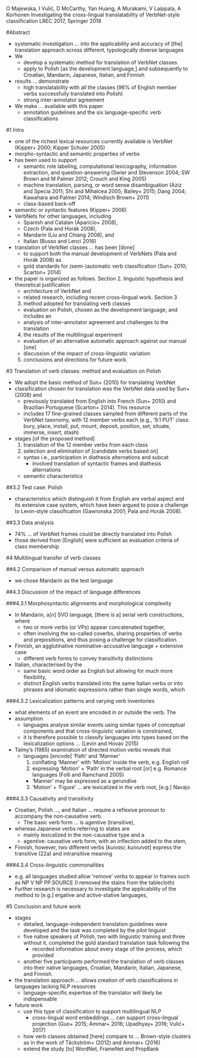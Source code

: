 O Majewska, I Vulić, D McCarthy, Yan Huang, A Murakami, V Laippala, A Korhonen
Investigating the cross-lingual translatability of VerbNet-style classification
LREC 2017, Springer 2018

#Abstract

* systematic investigation ... into the applicability and accuracy of [the]
  translation approach across different, typologically diverse languages
* We
  * develop a systematic method for translation of VerbNet classes
  * apply to Polish [as the development language,]
    and subsequently to Croatian, Mandarin, Japanese, Italian, and Finnish
* results ... demonstrate
  * high translatability with all the classes
    (96% of English member verbs successfully translated into Polish)
  * strong inter-annotator agreement
* We make ...  available with this paper
  * annotation guidelines and the six language-specific verb classifications

#1 Intro

* one of the richest lexical resources currently available is VerbNet
  (Kipper+ 2000; Kipper Schuler 2005)
* morpho-syntactic and semantic properties of verbs
* has been used to support
  * semantic role labeling, computational lexicography, information extraction,
  and question-answering
  (Swier and Stevenson 2004; SW Brown and M Palmer 2012; Crouch and King 2005)
  * machine translation, parsing, or word sense disambiguation
  (Aziz and Specia 2011; Shi and Mihalcea 2005; Bailey+ 2015;
  Dang 2004; Kawahara and Palmer 2014; Windisch Brown+ 2011)
  * class-based back-off
* semantic or syntactic features (Kipper+ 2006)
* VerbNets for other languages, including
  * Spanish and Catalan (Aparicio+ 2008),
  * Czech (Pala and Horák 2008),
  * Mandarin (Liu and Chiang 2008), and
  * Italian (Busso and Lenci 2016)
* translation of VerbNet classes ... has been [done]
  * to support both the manual development of VerbNets (Pala and Horák 2008) as
  * gold standards for (semi-)automatic verb classification
    (Sun+ 2010; Scarton+ 2014)
* the paper is organized as follows. Section
  2. linguistic hypothesis and theoretical justification
    * architecture of VerbNet and
    * related research, including recent cross-lingual work.  Section 3
  3. method adopted for translating verb classes
    * evaluation on Polish, chosen as the development language, and includes an
    * analysis of inter-annotator agreement and challenges to the translation
  4. the results of the multilingual experiment
    * evaluation of an alternative automatic approach against our manual [one]
    * discussion of the impact of cross-linguistic variation
  5. conclusions and directions for future work.

#3 Translation of verb classes: method and evaluation on Polish

* We adopt the basic method of Sun+ (2010) for translating VerbNet
* classification chosen for translation was
  the VerbNet data used by Sun+ (2008) and
  * previously translated from English into French (Sun+ 2010) and
    Brazilian Portuguese (Scarton+ 2014). This resource
  * includes 17 fine-grained classes sampled from different parts of the
    VerbNet taxonomy, with 12 member verbs each
    (e.g., ‘9.1 PUT’ class: bury, place, install, put, mount, deposit,
    position, set, situate, immerse, insert, stash)
* stages [of the proposed method]
  1. translation of the 12 member verbs from each class
  2. selection and elimination of [candidate verbs based on]
    * syntax i.e., participation in diathesis alternations and subcat
      * involved translation of syntactic frames and diathesis alternations
    * semantic characteristics

##3.2 Test case: Polish

* characteristics which distinguish it from English are
  verbal aspect and its extensive case system, which have been
  argued to pose a challenge to Levin-style classification (Gawronska 2001;
  Pala and Horák 2008).

##3.3 Data analysis

* 74% ... of VerbNet frames could be directly translated into Polish
* those derived from [English] were sufficient
  as evaluation criteria of class membership

#4 Multilingual transfer of verb classes

##4.2 Comparison of manual versus automatic approach

* we chose Mandarin as the test language

##4.3 Discussion of the impact of language differences

###4.3.1 Morphosyntactic alignments and morphological complexity

* In Mandarin, a[n] SVO language, [there is a] serial verb constructions, where
  * two or more verbs (or VPs) appear concatenated together,
  * often involving the so-called coverbs,
    sharing properties of verbs and prepositions, and thus posing a challenge
    for classification.
* Finnish, an agglutinative nominative-accusative language + extensive case
  * different verb forms to convey transitivity distinctions
* Italian, characterised by the
  * same basic word order as English but allowing for much more flexibility,
  * distinct English verbs translated into the same Italian verbs or
    into phrases and idiomatic expressions rather than single words, which

###4.3.2 Lexicalization patterns and varying verb inventories

* what elements of an event are encoded in or outside the verb. The
* assumption
  * languages analyse similar events using similar types of conceptual
    components and that cross-linguistic variation is constrained,
  * it is therefore possible to classify languages into types
    based on the lexicalization options ... (Levin and Hovav 2015)
* Talmy’s (1985) examination of directed motion verbs reveals that
  * languages [encode] ‘Path’ and ‘Manner’
    1. conflating ‘Manner’ with ‘Motion’ inside the verb, e.g.  English _roll_
    2. expressing ‘Motion’ + ‘Path’ in the verbal root [or]
      e.g. Romance languages (Folli and Ramchand 2005)
      * ‘Manner’ may be expressed as a gerundive
    3. ‘Motion’ + ‘Figure’ ... are lexicalized in the verb root, [e.g.] Navajo

###4.3.3 Causativity and transitivity

* Croatian, Polish ..., and Italian ... require a reflexive pronoun to
  accompany the non-causative verb.
  * The basic verb form ... is agentive (transitive),
* whereas Japanese verbs referring to states are
  * mainly lexicalized in the non-causative type and a
  * agentive: causative verb form, with an inflection added to the stem,
* Finnish, however, two different verbs [_kuivasi_; _kuivuivat_]
  express the transitive (22a) and intransitive meaning

###4.3.4 Cross-linguistic commonalities

* e.g. all languages studied allow ‘remove’ verbs to appear in frames such as
  NP V NP PP.SOURCE (I removed the stains from the tablecloth)
* Further research is necessary to investigate the applicability of the method
  to [e.g.] ergative and active-stative languages,

#5 Conclusion and future work

* stages
  * detailed, language-independent translation guidelines were developed and
    the task was completed by the pilot linguist
  * five native speakers of Polish, two with linguistic training and three
    without it, completed the gold standard translation task following the
    * recorded information about every stage of the process, which provided
  * another five participants performed the translation of verb classes into
    their native languages, Croatian, Mandarin, Italian, Japanese, and Finnish.
* the translation approach ... allows creation of verb classifications
  in languages lacking NLP resources
  * language-specific expertise of the translator will likely be indispensable
* future work
  * use this type of classification to support multilingual NLP
    * cross-lingual word embeddings ... can support cross-lingual projection
      (Guo+ 2015; Ammar+ 2016; Upadhyay+ 2016; Vulić+ 2017)
  * how verb classes obtained [here] compare to ... Brown-style clusters
    as in the work of Täckström+ (2012) and Ammar+ (2016)
  * extend the study [to] WordNet, FrameNet and PropBank
